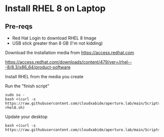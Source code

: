 # Install RHEL 8 on Laptop

## Pre-reqs
* Red Hat Login to download RHEL 8 Image
* USB stick greater than 8 GB (I'm not kidding)

Download the installation media from https://access.redhat.com  

https://access.redhat.com/downloads/content/479/ver=/rhel---8/8.3/x86_64/product-software

Install RHEL from the media you create 

Run the "finish script"
```
sudo su -
bash <(curl -s https://raw.githubusercontent.com/cloudxabide/aperture.lab/main/Scripts/finish-rhel8.sh)
```

Update your desktop
```
bash <(curl -s https://raw.githubusercontent.com/cloudxabide/aperture.lab/main/Scripts/update_desktop.sh)
```


